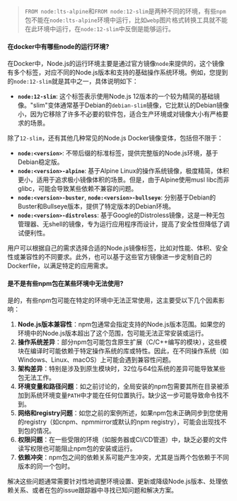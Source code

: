 > `FROM node:lts-alpine`和`FROM node:12-slim`是两种不同的环境，有些`npm`包不能在`node:lts-alpine`环境中运行，比如`webp`图片格式转换工具就不能在此环境中运行，在`node:12-slim`中反倒是能够运行。



#### 在docker中有哪些node的运行环境?

在Docker中，Node.js的运行环境主要是通过官方镜像`node`来提供的，这个镜像有多个标签，对应不同的Node.js版本和支持的基础操作系统环境。例如，您提到的`node:12-slim`就是其中之一，具体说明如下：

- **`node:12-slim`**: 这个标签表示使用Node.js 12版本的一个较为精简的基础镜像。"slim"变体通常基于Debian的`debian-slim`镜像，它比默认的Debian镜像小，因为它移除了许多不必要的软件包，适合生产环境或对镜像大小有严格要求的场景。

除了`12-slim`，还有其他几种常见的Node.js Docker镜像变体，包括但不限于：

- **`node:<version>`**: 不带后缀的标准标签，提供完整版的Node.js环境，基于Debian稳定版。
- **`node:<version>-alpine`**: 基于Alpine Linux的操作系统镜像，极度精简，体积更小，适用于追求极小镜像体积的场景。但是，由于Alpine使用musl libc而非glibc，可能会导致某些依赖不兼容的问题。
- **`node:<version>-buster`**, **`node:<version>-bullseye`**: 分别基于Debian的Buster和Bullseye版本，提供了特定版本的Debian环境。
- **`node:<version>-distroless`**: 基于Google的Distroless镜像，这是一种无包管理器、无shell的镜像，专为运行应用程序而设计，提高了安全性但降低了调试便利性。

用户可以根据自己的需求选择合适的Node.js镜像标签，比如对性能、体积、安全性或兼容性的不同要求。此外，也可以基于这些官方镜像进一步定制自己的Dockerfile，以满足特定的应用需求。



#### 是不是有些npm包在某些环境中无法使用?

是的，有些npm包可能在特定的环境中无法正常使用，这主要受以下几个因素影响：

1. **Node.js版本兼容性**：npm包通常会指定支持的Node.js版本范围。如果您的环境中的Node.js版本超出了这个范围，包可能无法正常安装或运行。
2. **操作系统差异**：部分npm包可能包含原生扩展（C/C++编写的模块），这些模块在编译时可能依赖于特定操作系统的库或特性。因此，在不同操作系统（如Windows、Linux、macOS）上可能会遇到兼容性问题。
3. **架构差异**：特别是涉及到原生模块时，32位与64位系统的差异可能导致某些包无法工作。
4. **环境变量和路径问题**：如之前讨论的，全局安装的npm包需要其所在目录被添加到系统环境变量`PATH`中才能在任何位置执行。缺少这一步可能导致命令找不到。
5. **网络和registry问题**：如您之前的案例所述，如果npm包未正确同步到您使用的registry（如cnpm、npmmirror或默认的npm registry），可能会出现找不到包的情况。
6. **权限问题**：在一些受限的环境（如服务器或CI/CD管道）中，缺乏必要的文件读写权限也可能阻止npm包的安装或运行。
7. **依赖冲突**：npm包之间的依赖关系可能产生冲突，尤其是当两个包依赖于不同版本的同一个包时。

解决这些问题通常需要针对性地调整环境设置、更新或降级Node.js版本、处理依赖关系、或者在包的issue跟踪器中寻找已知问题和解决方案。